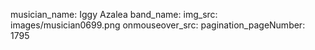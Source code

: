 musician_name: Iggy Azalea
band_name: 
img_src: images/musician0699.png
onmouseover_src: 
pagination_pageNumber: 1795